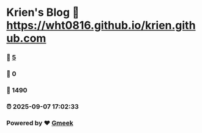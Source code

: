 # Krien's Blog :link: https://wht0816.github.io/krien.github.com 
### :page_facing_up: [5](https://wht0816.github.io/krien.github.com/tag.html) 
### :speech_balloon: 0 
### :hibiscus: 1490 
### :alarm_clock: 2025-09-07 17:02:33 
### Powered by :heart: [Gmeek](https://github.com/Meekdai/Gmeek)
